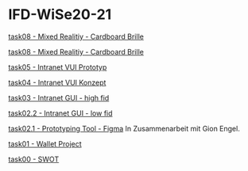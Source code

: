 # IFD-WiSe20-21
[task08 - Mixed Realitiy - Cardboard Brille](https://mnlmrngl.github.io/IFD-WiSe20-21/task08-VR_Cardboard/task08-VR_Cardboard.md)

<a href="https://mnlmrngl.github.io/IFD-WiSe20-21/task08-VR_Cardboard/task08-VR_Cardboard.md" target="_blank">task08 - Mixed Realitiy - Cardboard Brille</a>


[task05 - Intranet VUI Prototyp](https://mnlmrngl.github.io/IFD-WiSe20-21/task05-vui_prototyp-online/index.html)

[task04 - Intranet VUI Konzept](https://github.com/mnlmrngl/IFD-WiSe20-21/blob/master/task04-vui%20prototype/task04-vui-konzept.md)

[task03 - Intranet GUI - high fid](https://github.com/mnlmrngl/IFD-WiSe20-21/blob/master/task03-high%20fid/task033-high%20fid.md)

[task02.2 - Intranet GUI - low fid](https://github.com/mnlmrngl/IFD-WiSe20-21/blob/master/task02-GUI/task0202-intranet-low%20fid/task0201-intranet-lowfid-doku.md)

[task02.1 - Prototyping Tool - Figma](https://github.com/gionegel/IFD-WiSe20-21/blob/main/task-2-1.md) In Zusammenarbeit mit Gion Engel.

[task01 - Wallet Project](https://mnlmrngl.github.io/IFD-WiSe20-21task01-wallet_project/task01-wallet_project.pdf)

[task00 - SWOT](https://mnlmrngl.github.io/IFD-WiSe20-21/task00/task00_swot.html)


